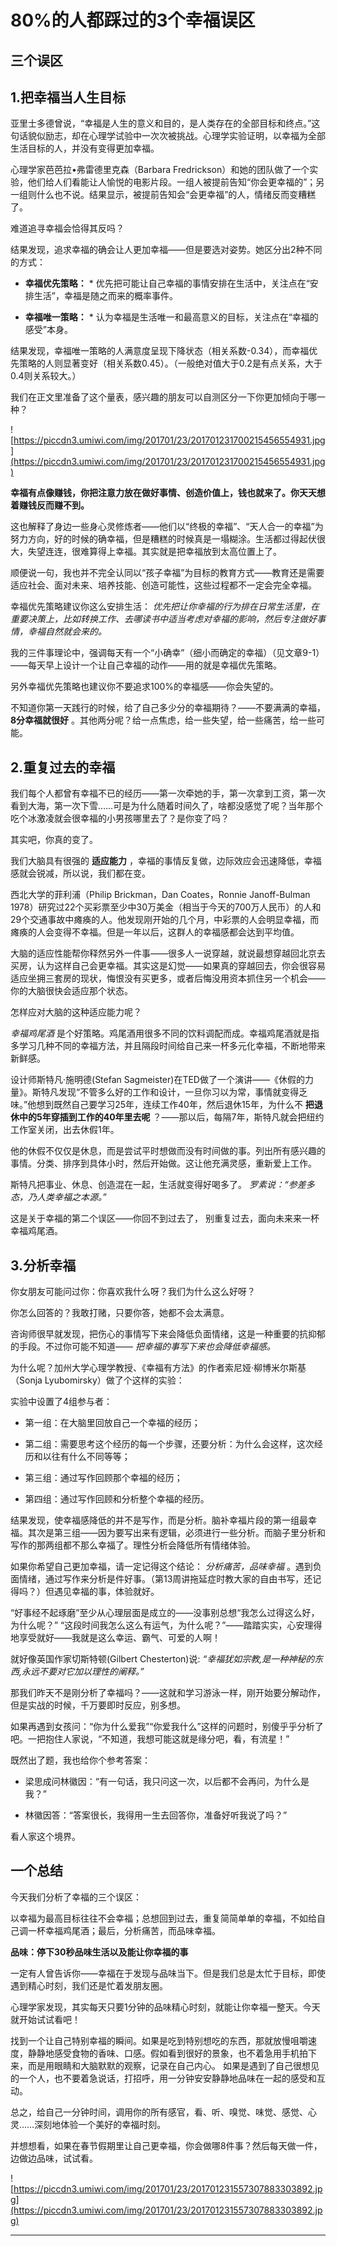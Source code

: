 # 80%的人都踩过的3个幸福误区

## 三个误区

## 1.把幸福当人生目标

亚里士多德曾说，“幸福是人生的意义和目的，是人类存在的全部目标和终点。”这句话貌似励志，却在心理学试验中一次次被挑战。心理学实验证明，以幸福为全部生活目标的人，并没有变得更加幸福。

心理学家芭芭拉•弗雷德里克森（Barbara Fredrickson）和她的团队做了一个实验，他们给人们看能让人愉悦的电影片段。一组人被提前告知“你会更幸福的”；另一组则什么也不说。结果显示，被提前告知会“会更幸福”的人，情绪反而变糟糕了。

难道追寻幸福会恰得其反吗？

结果发现，追求幸福的确会让人更加幸福——但是要选对姿势。她区分出2种不同的方式：

* **幸福优先策略：** * 优先把可能让自己幸福的事情安排在生活中，关注点在“安排生活”，幸福是随之而来的概率事件。

* **幸福唯一策略：** * 认为幸福是生活唯一和最高意义的目标，关注点在“幸福的感受”本身。

结果发现，幸福唯一策略的人满意度呈现下降状态（相关系数-0.34），而幸福优先策略的人则显著变好（相关系数0.45）。（一般绝对值大于0.2是有点关系，大于0.4则关系较大。）

我们在正文里准备了这个量表，感兴趣的朋友可以自测区分一下你更加倾向于哪一种？

![https://piccdn3.umiwi.com/img/201701/23/201701231700215456554931.jpg](https://piccdn3.umiwi.com/img/201701/23/201701231700215456554931.jpg)

 **幸福有点像赚钱，你把注意力放在做好事情、创造价值上，钱也就来了。你天天想着赚钱反而赚不到。**

这也解释了身边一些身心灵修炼者——他们以“终极的幸福”、“天人合一的幸福”为努力方向，好的时候的确幸福，但是糟糕的时候真是一塌糊涂。生活都过得起伏很大，失望连连，很难算得上幸福。其实就是把幸福放到太高位置上了。

顺便说一句，我也并不完全认同以“孩子幸福”为目标的教育方式——教育还是需要适应社会、面对未来、培养技能、创造可能性，这些过程都不一定会完全幸福。

幸福优先策略建议你这么安排生活： *优先把让你幸福的行为排在日常生活里，在重要决策上，比如转换工作、去哪读书中适当考虑对幸福的影响，然后专注做好事情，幸福自然就会来的。*

我的三件事理论中，强调每天有一个“小确幸”（细小而确定的幸福）（见文章9-1）——每天早上设计一个让自己幸福的动作——用的就是幸福优先策略。

另外幸福优先策略也建议你不要追求100%的幸福感——你会失望的。

不知道你第一天践行的时候，给了自己多少分的幸福期待？——不要满满的幸福， **8分幸福就很好** 。其他两分呢？给一点焦虑，给一些失望，给一些痛苦，给一些可能。

## 2.重复过去的幸福

我们每个人都曾有幸福不已的经历——第一次牵她的手，第一次拿到工资，第一次看到大海，第一次下雪……可是为什么随着时间久了，啥都没感觉了呢？当年那个吃个冰激凌就会很幸福的小男孩哪里去了？是你变了吗？

其实吧，你真的变了。

我们大脑具有很强的 **适应能力** ，幸福的事情反复做，边际效应会迅速降低，幸福感就会锐减，所以说，我们都在变。

西北大学的菲利浦（Philip Brickman，Dan Coates，Ronnie Janoff-Bulman 1978）研究过22个买彩票至少中30万美金（相当于今天的700万人民币）的人和29个交通事故中瘫痪的人。他发现刚开始的几个月，中彩票的人会明显幸福，而瘫痪的人会变得不幸福。但是一年以后，这群人的幸福感都会达到平均值。

大脑的适应性能帮你释然另外一件事——很多人一说穿越，就说最想穿越回北京去买房，认为这样自己会更幸福。其实这是幻觉——如果真的穿越回去，你会很容易适应坐拥三套房的现状，悔恨没有买更多，或者后悔没用资本抓住另一个机会——你的大脑很快会适应那个状态。

怎样应对大脑的这种适应能力呢？

 *幸福鸡尾酒* 是个好策略。鸡尾酒用很多不同的饮料调配而成。幸福鸡尾酒就是指多学习几种不同的幸福方法，并且隔段时间给自己来一杯多元化幸福，不断地带来新鲜感。

设计师斯特凡·施明德(Stefan Sagmeister)在TED做了一个演讲——《休假的力量》。斯特凡发现“不管多么好的工作和设计，一旦你习以为常，事情就变得乏味。”他想到既然自己要学习25年，连续工作40年，然后退休15年，为什么不 **把退休中的5年穿插到工作的40年里去呢** ？——那以后，每隔7年，斯特凡就会把纽约工作室关闭，出去休假1年。

他的休假不仅仅是休息，而是尝试平时想做而没有时间做的事。列出所有感兴趣的事情。分类、排序到具体小时，然后开始做。这让他充满灵感，重新爱上工作。

斯特凡把事业、休息、创造混在一起，生活就变得好喝多了。 *罗素说：“参差多态，乃人类幸福之本源。”*

这是关于幸福的第二个误区——你回不到过去了， 别重复过去，面向未来来一杯幸福鸡尾酒。

## 3.分析幸福

你女朋友可能问过你：你喜欢我什么呀？我们为什么这么好呀？

你怎么回答的？我敢打赌，只要你答，她都不会太满意。

咨询师很早就发现，把伤心的事情写下来会降低负面情绪，这是一种重要的抗抑郁的手段。不过你可能不知道—— *把幸福的事写下来也会降低幸福感。*

为什么呢？加州大学心理学教授、《幸福有方法》的作者索尼娅·柳博米尔斯基（Sonja Lyubomirsky）做了个这样的实验：

实验中设置了4组参与者：

* 第一组：在大脑里回放自己一个幸福的经历；

* 第二组：需要思考这个经历的每一个步骤，还要分析：为什么会这样，这次经历和以往有什么不同等等；

* 第三组：通过写作回顾那个幸福的经历；

* 第四组：通过写作回顾和分析整个幸福的经历。 

结果发现，使幸福感降低的并不是写作，而是分析。脑补幸福片段的第一组最幸福。其次是第三组——因为要写出来有逻辑，必须进行一些分析。而脑子里分析和写作的那两组都不那么幸福了。理性分析会降低所有情绪体验。

如果你希望自己更加幸福，请一定记得这个结论： *分析痛苦，品味幸福* 。遇到负面情绪，通过写作来分析是件好事。（第13周讲拖延症时教大家的自由书写，还记得吗？）但遇见幸福的事，体验就好。

“好事经不起琢磨”至少从心理层面是成立的——没事别总想“我怎么过得这么好，为什么呢？” “这段时间我怎么这么有运气，为什么呢？”——踏踏实实，心安理得地享受就好——我就是这么幸运、霸气、可爱的人啊！

就好像英国作家切斯特顿(Gilbert Chesterton)说: *“幸福犹如宗教,是一种神秘的东西,永远不要对它加以理性的阐释。”*

那我们昨天不是刚分析了幸福吗？——这就和学习游泳一样，刚开始要分解动作，但是实战的时候，千万要即时反应，别多想。

如果再遇到女孩问：“你为什么爱我”“你爱我什么”这样的问题时，别傻乎乎分析了吧。一把抱住人家说，“不知道，我想可能这就是缘分吧，看，有流星！”

既然出了题，我也给你个参考答案：

* 梁思成问林徽因：“有一句话，我只问这一次，以后都不会再问，为什么是我？”

* 林徽因答：“答案很长，我得用一生去回答你，准备好听我说了吗？” 

看人家这个境界。

## 一个总结

今天我们分析了幸福的三个误区：

以幸福为最高目标往往不会幸福；总想回到过去，重复简简单单的幸福，不如给自己调一杯幸福鸡尾酒；最后，分析痛苦，而品味幸福。

 **品味：停下30秒品味生活以及能让你幸福的事**

一定有人曾告诉你——幸福在于发现与品味当下。但是我们总是太忙于目标，即使遇到精心时刻，我们还是忙着发朋友圈。

心理学家发现，其实每天只要1分钟的品味精心时刻，就能让你幸福一整天。今天就开始试试看吧！

找到一个让自己特别幸福的瞬间。如果是吃到特别想吃的东西，那就放慢咀嚼速度，静静地感受食物的香味、口感。假如看到很好的景象，也不着急用手机拍下来，而是用眼睛和大脑默默的观察，记录在自己内心。 如果是遇到了自己很想见的一个人，也不要着急说话，打招呼，用一分钟安安静静地品味在一起的感受和互动。

总之，给自己一分钟时间，调用你的所有感官，看、听、嗅觉、味觉、感觉、心灵……深刻地体验一个美好的幸福时刻。

并想想看，如果在春节假期里让自己更幸福，你会做哪8件事？然后每天做一件，边做边品味，试试看。

![https://piccdn3.umiwi.com/img/201701/23/201701231557307883303892.jpg](https://piccdn3.umiwi.com/img/201701/23/201701231557307883303892.jpg)

---
